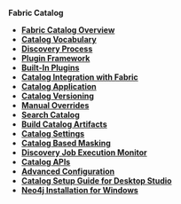 <strong>Fabric Catalog<strong>    

<ul>
	<li><a href="/articles/39_fabric_catalog/01_catalog_overview.md">Fabric Catalog Overview</a></li>
	<li><a href="/articles/39_fabric_catalog/02_catalog_vocabulary.md">Catalog Vocabulary</a></li>
	<li><a href="/articles/39_fabric_catalog/03_discovery_process.md">Discovery Process</a></li>
	<li><a href="/articles/39_fabric_catalog/04_plugin_framework.md">Plugin Framework</a></li>
	<li><a href="/articles/39_fabric_catalog/04a_builtin_plugins.md">Built-In Plugins</a></li>
	<li><a href="/articles/39_fabric_catalog/04a_catalog_integration_with_fabric.md">Catalog Integration with Fabric</a></li>
	<li><a href="/articles/39_fabric_catalog/05_catalog_app.md">Catalog Application</a></li>
	<li><a href="/articles/39_fabric_catalog/06_catalog_versioning.md">Catalog Versioning</a></li>
	<li><a href="/articles/39_fabric_catalog/07_manual_overrides.md">Manual Overrides</a></li>
	<li><a href="/articles/39_fabric_catalog/08_search_catalog.md">Search Catalog</a></li>
	<li><a href="/articles/39_fabric_catalog/09_build_artifacts.md">Build Catalog Artifacts</a></li>
	<li><a href="/articles/39_fabric_catalog/10_catalog_settings.md">Catalog Settings</a></li>
	<li><a href="/articles/39_fabric_catalog/11_catalog_masking.md">Catalog Based Masking</a></li>
	<li><a href="/articles/39_fabric_catalog/12_discovery_monitor.md">Discovery Job Execution Monitor</a></li>
	<li><a href="/articles/39_fabric_catalog/20_catalog_APIs.md">Catalog APIs</a></li>
	<li><a href="/articles/39_fabric_catalog/21_advanced_settings.md">Advanced Configuration</a></li>
	<studio><li><a href="/articles/39_fabric_catalog/99_catalog_setup_guide.md">Catalog Setup Guide for Desktop Studio</a></li></studio>
	<studio><li><a href="/articles/39_fabric_catalog/99_neo4j_windows_installation_guide.md">Neo4j Installation for Windows</a></li></studio>
	
</ul>
